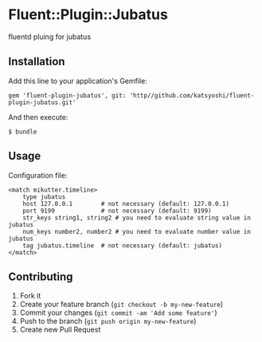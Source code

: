 # Fluent::Plugin::Jubatus

fluentd pluing for jubatus

## Installation

Add this line to your application's Gemfile:

    gem 'fluent-plugin-jubatus', git: 'http//github.com/katsyoshi/fluent-plugin-jubatus.git'

And then execute:

    $ bundle

## Usage
Configuration file:

    <match mikutter.timeline>
        type jubatus
        host 127.0.0.1        # not necessary (default: 127.0.0.1)
        port 9199             # not necessary (default: 9199)
        str_keys string1, string2 # you need to evaluate string value in jubatus
        num_keys number2, number2 # you need to evaluate number value in jubatus
        tag jubatus.timeline  # not necessary (default: jubatus)
    </match>

## Contributing

1. Fork it
2. Create your feature branch (`git checkout -b my-new-feature`)
3. Commit your changes (`git commit -am 'Add some feature'`)
4. Push to the branch (`git push origin my-new-feature`)
5. Create new Pull Request
